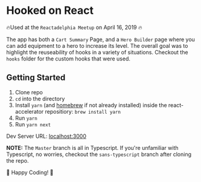 # Hooked on React

🔥Used at the `Reactadelphia Meetup` on April 16, 2019 🔥

The app has both a `Cart Summary` Page, and a `Hero Builder` page where you can add equipment to a hero to increase its level. The overall goal was to highlight the reuseability of hooks in a variety of situations. Checkout the `hooks` folder for the custom hooks that were used. 


## Getting Started

1. Clone repo
2. `cd` into the directory
3. Install `yarn` (and [homebrew](https://brew.sh/) if not already installed) inside the react-accelerator repositiory: `brew install yarn`
4. Run `yarn`
5. Run `yarn next`

Dev Server URL: [localhost:3000](localhost:3000)

**NOTE:** The `Master` branch is all in Typescript. If you're unfamiliar with Typescript, no worries, checkout the `sans-typescript` branch after cloning the repo.

🎉 Happy Coding! 🎉
